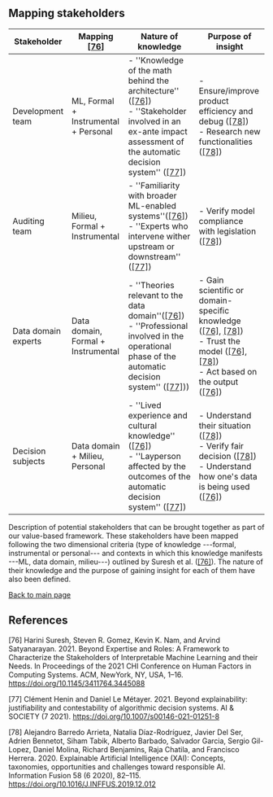 ## Mapping stakeholders

| Stakeholder       | Mapping [[76]](#suresh2021)  | Nature of knowledge  | Purpose of insight|
| ----------- | ---------------------------------------------------------  |------------------------------------------------------------------------------------------------------------------------------------------------------------------------------------------------ | ----------------------------------------------------------------------------------------------------------------------------------------------------------------------------------------------------------------------------------------------------------------------------------------------------------------------------------------------------------------------------------------------------------------------------------------------------------------------------------------------------------------------------------------------------------------------------------------------------------------------------------------------------------------------------------------------------------------------------------------------------------------------------------------------------------------- 
| Development team     | ML, Formal + Instrumental + Personal |    - ''Knowledge of the math behind the architecture'' ([[76]](#suresh2021)) <br> - ''Stakeholder involved in an ex-ante impact assessment of the automatic decision system'' ([[77]](#henin2021))|  - Ensure/improve product efficiency and debug ([[78]](#barredoarrieta2020))  <br> - Research new functionalities ([[78]](#barredoarrieta2020))    
Auditing team | Milieu, Formal + Instrumental | - ''Familiarity with broader ML-enabled systems''([[76]](#suresh2021))<br> - ''Experts who intervene wither upstream or downstream'' ([[77]](#henin2021))| - Verify model compliance with legislation ([[78]](#barredoarrieta2020))
| Data domain experts | Data domain,  Formal + Instrumental |- ''Theories relevant to the data domain''([[76]](#suresh2021)) <br> - ''Professional involved in the operational phase of the automatic decision system'' ([[77]](#henin2021))) | - Gain scientific or domain-specific knowledge ([[76]](#suresh2021), [[78]](#barredoarrieta2020)) <br> - Trust the model ([[76]](#suresh2021), [[78]](#barredoarrieta2020)) <br> - Act based on the output ([[76]](#suresh2021))
| Decision subjects | Data domain + Milieu, Personal | - ''Lived experience and cultural knowledge'' ([[76]](#suresh2021))<br> - ''Layperson affected by the outcomes of the automatic decision system''  ([[77]](#henin2021)) | - Understand their situation ([[78]](#barredoarrieta2020)) <br> - Verify fair decision ([[78]](#barredoarrieta2020))<br> - Understand how one's data is being used ([[76]](#suresh2021))

Description of potential stakeholders that can be brought together as part of our value-based framework. These stakeholders have been mapped following the two dimensional criteria (type of knowledge ---formal, instrumental or personal--- and contexts in which this knowledge manifests ---ML, data domain, milieu---) outlined by Suresh et al. ([[76]](#suresh2021)). The nature of their knowledge and the purpose of gaining insight for each of them have also been defined.

[Back to main page](index.md)

## References

<a id="suresh2021">[76]</a> 
Harini Suresh, Steven R. Gomez, Kevin K. Nam, and Arvind Satyanarayan. 2021. 
Beyond Expertise and Roles: A Framework to Characterize the Stakeholders of Interpretable Machine Learning and their Needs. 
In Proceedings of the 2021 CHI Conference on Human Factors in Computing Systems. ACM, NewYork, NY, USA, 1–16. https://doi.org/10.1145/3411764.3445088

<a id="henin2021">[77]</a> 
Clément Henin and Daniel Le Métayer. 2021. 
Beyond explainability: justifiability and contestability of algorithmic decision systems. 
AI & SOCIETY (7 2021). https://doi.org/10.1007/s00146-021-01251-8

<a id="barredoarrieta2020">[78]</a> 
Alejandro Barredo Arrieta, Natalia Díaz-Rodríguez, Javier Del Ser, Adrien Bennetot, Siham Tabik, Alberto Barbado, Salvador Garcia, Sergio Gil-Lopez, Daniel Molina, Richard Benjamins, Raja Chatila, and Francisco Herrera. 2020. 
Explainable Artificial Intelligence (XAI): Concepts, taxonomies, opportunities and challenges toward responsible AI. 
Information Fusion 58 (6 2020), 82–115. https://doi.org/10.1016/J.INFFUS.2019.12.012


